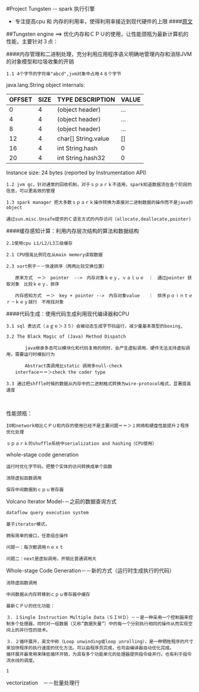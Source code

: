 #Project Tungsten -- spark 执行引擎
*   专注提高cpu 和 内存的利用率，使得利用率接近到现代硬件的上限
####[原文](https://databricks.com/blog/2015/04/28/project-tungsten-bringing-spark-closer-to-bare-metal.html)

##Tungsten engine ==> 优化内存和ＣＰＵ的使用，让性能颈瓶为最新计算机的性能，主要针对３点：

####内存管理和二进制处理，充分利用应用程序语义明确地管理内存和消除JVM的对象模型和垃圾收集的开销

    1.1 4个字节的字符串"abcd",jvm对象中占用４８个字节

java.lang.String object internals:

OFFSET | SIZE  | TYPE DESCRIPTION     |               VALUE
----|-------|-----------------------|-------------------
0   |  4    |    (object header)    |            ...
4   |  4    |   (object header)     |           ...
8   |  4    |    (object header)    |            ...
12  |   4 |char[] String.value       |            []
16  |   4 |   int String.hash        |            0
20  |   4 |   int String.hash32      |            0

Instance size: 24 bytes (reported by Instrumentation API)

    1.2 jvm gc，针对通常的回收机制，对于ｓｐａｒｋ不适用，spark知道数据流在各个阶段的信息，可以更高效的管理

    1.3 spark manager 把大多数ｓｐａｒｋ操作转换为直接对二进制数据的操作而不是java的object

    通过sun.misc.Unsafe提供的Ｃ语言方式的内存访问（allocate,deallocate,pointer)

####缓存感知计算：利用内存层次结构的算法和数据结构

    2.1使用cpu L1/L2/L3三级缓存

    2.1 CPU很高比例花在从main memory读取数据

    2.3 sort例子－－快速排序（两两比较交换位置）

    　　原来方式　＝＞　pointer  -->　内存对象ｋｅｙ，ｖａｌｕｅ　｜　通过pointer 获取对象　比较ｋｅｙ，排序

    　　内存感知方式　＝＞　key + pointer -->　内存对象value　　｜　排序ｐｏｉｎｔｅｒ－ｋｅｙ就行　不用找对象　

####代码生成：使用代码生成利用现代编译器和CPU

    3.1 sql 表达式（ａｇｅ＞３５）会被动态生成字节码运行，减少量基本类型的boxing,

    3.2 The Black Magic of (Java) Method Dispatch

           java继承多态可以模块化和代码复用的同时，会产生虚拟调用，硬件无法支持虚拟调用，需要运行时模拟行为

           Abstract类调用比static 调用多null-check
    　　interface＝＝＞check the coder type

    3.3 通过把shffle时候的数据从内存中的二进制格式转换为wire-protocol格式，显著提高速度　　

    　　


性能颈瓶：

    IO和network相比ＣＰＵ和内存的使用已经不是主要问题＝＝＞１网络和硬盘性能提升２程序优化处理

    ｓｐａｒｋ的shuffle系统中serialization and hashing（CPU使用）



whole-stage code generation

    运行时优化字节码，把整个实体的访问转换成单个函数

    消除虚拟函数调用

    保存中间数据到ｃｐｕ寄存器


Volcano Iterator Model-－之前的数据查询方式

    dataflow query execution system

    基于iterator模式，

    拥有简单的接口，任意组合操作

    问题一：每次都调用ｎｅｘｔ

    问题二：next是虚拟调用，开销比普通调用大



Whole-stage Code Generation－－新的方式（运行时生成执行的代码）

    消除虚函数调用

    中间数据从内存转移到ｃｐｕ寄存器中缓存

    最新ＣＰＵ的优化功能：

    ３．１Single Instruction Multiple Data（ＳＩＭＤ）－－是一种采用一个控制器来控制多个处理器，同时对一组数据（又称“数据矢量”）中的每一个分别执行相同的操作从而实现空间上的并行性的技术。

    ３．２循环展开，英文中称（Loop unwinding或loop unrolling），是一种牺牲程序的尺寸来加快程序的执行速度的优化方法。可以由程序员完成，也可由编译器自动优化完成。
    循环展开最常用来降低循环开销，为具有多个功能单元的处理器提供指令级并行。也有利于指令流水线的调度。

    1




vectorization　－－批量处理行